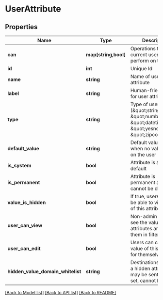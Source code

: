 # UserAttribute

## Properties
Name | Type | Description | Notes
------------ | ------------- | ------------- | -------------
**can** | **map[string,bool]** | Operations the current user is able to perform on this object | [optional] 
**id** | **int** | Unique Id | [optional] 
**name** | **string** | Name of user attribute | [optional] 
**label** | **string** | Human-friendly label for user attribute | [optional] 
**type** | **string** | Type of user attribute (\&quot;string\&quot;, \&quot;number\&quot;, \&quot;datetime\&quot;, \&quot;yesno\&quot;, \&quot;zipcode\&quot;) | [optional] 
**default_value** | **string** | Default value for when no value is set on the user | [optional] 
**is_system** | **bool** | Attribute is a system default | [optional] 
**is_permanent** | **bool** | Attribute is permanent and cannot be deleted | [optional] 
**value_is_hidden** | **bool** | If true, users will not be able to view values of this attribute | [optional] 
**user_can_view** | **bool** | Non-admin users can see the values of their attributes and use them in filters | [optional] 
**user_can_edit** | **bool** | Users can change the value of this attribute for themselves | [optional] 
**hidden_value_domain_whitelist** | **string** | Destinations to which a hidden attribute may be sent. Once set, cannot be edited. | [optional] 

[[Back to Model list]](../README.md#documentation-for-models) [[Back to API list]](../README.md#documentation-for-api-endpoints) [[Back to README]](../README.md)


